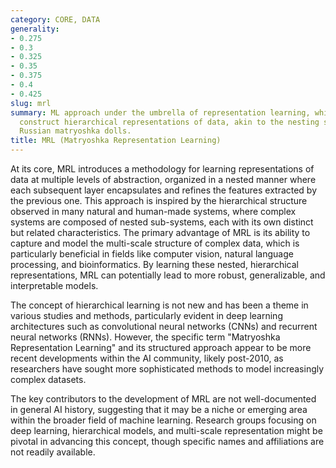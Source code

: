 ```yaml
---
category: CORE, DATA
generality:
- 0.275
- 0.3
- 0.325
- 0.35
- 0.375
- 0.4
- 0.425
slug: mrl
summary: ML approach under the umbrella of representation learning, which aims to
  construct hierarchical representations of data, akin to the nesting structure of
  Russian matryoshka dolls.
title: MRL (Matryoshka Representation Learning)
---
```


At its core, MRL introduces a methodology for learning representations of data at multiple levels of abstraction, organized in a nested manner where each subsequent layer encapsulates and refines the features extracted by the previous one. This approach is inspired by the hierarchical structure observed in many natural and human-made systems, where complex systems are composed of nested sub-systems, each with its own distinct but related characteristics. The primary advantage of MRL is its ability to capture and model the multi-scale structure of complex data, which is particularly beneficial in fields like computer vision, natural language processing, and bioinformatics. By learning these nested, hierarchical representations, MRL can potentially lead to more robust, generalizable, and interpretable models.

The concept of hierarchical learning is not new and has been a theme in various studies and methods, particularly evident in deep learning architectures such as convolutional neural networks (CNNs) and recurrent neural networks (RNNs). However, the specific term "Matryoshka Representation Learning" and its structured approach appear to be more recent developments within the AI community, likely post-2010, as researchers have sought more sophisticated methods to model increasingly complex datasets.

The key contributors to the development of MRL are not well-documented in general AI history, suggesting that it may be a niche or emerging area within the broader field of machine learning. Research groups focusing on deep learning, hierarchical models, and multi-scale representation might be pivotal in advancing this concept, though specific names and affiliations are not readily available.